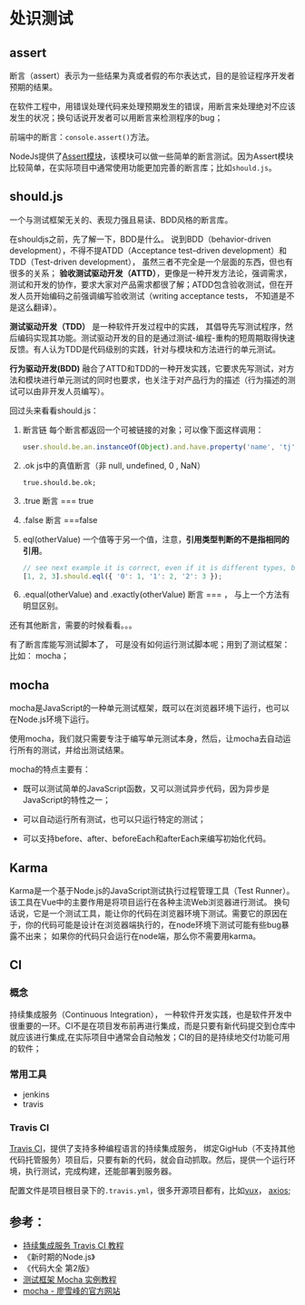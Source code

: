 # 处识测试

## assert
断言（assert）表示为一些结果为真或者假的布尔表达式，目的是验证程序开发者预期的结果。

在软件工程中，用错误处理代码来处理预期发生的错误，用断言来处理绝对不应该发生的状况；换句话说开发者可以用断言来检测程序的bug；

前端中的断言：`console.assert()`方法。

NodeJs提供了[Assert模块](http://nodejs.cn/api/assert.html)，该模块可以做一些简单的断言测试。因为Assert模块比较简单，在实际项目中通常使用功能更加完善的断言库；比如`should.js`。


## should.js
一个与测试框架无关的、表现力强且易读、BDD风格的断言库。

在shouldjs之前，先了解一下，BDD是什么。
说到BDD（behavior-driven development），不得不提ATDD（Acceptance test–driven development）和TDD（Test-driven development）， 虽然三者不完全是一个层面的东西，但也有很多的关系；
**验收测试驱动开发（ATTD）**，更像是一种开发方法论，强调需求，测试和开发的协作，要求大家对产品需求都很了解；ATDD包含验收测试，但在开发人员开始编码之前强调编写验收测试（writing acceptance tests， 不知道是不是这么翻译）。

**测试驱动开发（TDD）** 是一种软件开发过程中的实践， 其倡导先写测试程序，然后编码实现其功能。测试驱动开发的目的是通过测试-编程-重构的短周期取得快速反馈。有人认为TDD是代码级别的实践，针对与模块和方法进行的单元测试。

**行为驱动开发(BDD)** 融合了ATTD和TDD的一种开发实践，它要求先写测试，对方法和模块进行单元测试的同时也要求，也关注于对产品行为的描述（行为描述的测试可以由非开发人员编写）。


回过头来看看should.js：
1.  断言链
    每个断言都返回一个可被链接的对象；可以像下面这样调用：

    ```javascript
    user.should.be.an.instanceOf(Object).and.have.property('name', 'tj');
    ```

2. .ok
    js中的真值断言（非 null, undefined, 0 , NaN）
    
    ```
    true.should.be.ok;
    ```
3. .true
    断言 === true

3. .false
    断言 ===false

4. eql(otherValue)
    一个值等于另一个值，注意，**引用类型判断的不是指相同的引用**。

    ```javascript
    // see next example it is correct, even if it is different types, but actual content the same
    [1, 2, 3].should.eql({ '0': 1, '1': 2, '2': 3 });
    ```
5. .equal(otherValue) and .exactly(otherValue)
    断言 === ， 与上一个方法有明显区别。

还有其他断言，需要的时候看看。。。

有了断言库能写测试脚本了， 可是没有如何运行测试脚本呢；用到了测试框架： 比如： mocha；


## mocha

mocha是JavaScript的一种单元测试框架，既可以在浏览器环境下运行，也可以在Node.js环境下运行。

使用mocha，我们就只需要专注于编写单元测试本身，然后，让mocha去自动运行所有的测试，并给出测试结果。

mocha的特点主要有：

- 既可以测试简单的JavaScript函数，又可以测试异步代码，因为异步是JavaScript的特性之一；

- 可以自动运行所有测试，也可以只运行特定的测试；

- 可以支持before、after、beforeEach和afterEach来编写初始化代码。


## Karma
Karma是一个基于Node.js的JavaScript测试执行过程管理工具（Test Runner）。该工具在Vue中的主要作用是将项目运行在各种主流Web浏览器进行测试。 
换句话说，它是一个测试工具，能让你的代码在浏览器环境下测试。需要它的原因在于，你的代码可能是设计在浏览器端执行的，在node环境下测试可能有些bug暴露不出来；
如果你的代码只会运行在node端，那么你不需要用karma。


## CI
### 概念
持续集成服务（Continuous Integration）， 一种软件开发实践，也是软件开发中很重要的一环。CI不是在项目发布前再进行集成，而是只要有新代码提交到仓库中就应该进行集成,在实际项目中通常会自动触发；CI的目的是持续地交付功能可用的软件；

### 常用工具
- jenkins
- travis

### Travis CI
[Travis CI](https://travis-ci.org/)，提供了支持多种编程语言的持续集成服务， 绑定GigHub（不支持其他代码托管服务）项目后，只要有新的代码，就会自动抓取。然后，提供一个运行环境，执行测试，完成构建，还能部署到服务器。

配置文件是项目根目录下的`.travis.yml`，很多开源项目都有，比如[vux](https://github.com/airyland/vux)， [axios](https://github.com/axios/axios);



## 参考：
- [持续集成服务 Travis CI 教程](http://www.ruanyifeng.com/blog/2017/12/travis_ci_tutorial.html)
- 《新时期的Node.js》
- 《代码大全 第2版》
- [测试框架 Mocha 实例教程
](http://www.ruanyifeng.com/blog/2015/12/a-mocha-tutorial-of-examples.html)
- [mocha - 廖雪峰的官方网站](https://www.liaoxuefeng.com/wiki/001434446689867b27157e896e74d51a89c25cc8b43bdb3000/00147203593334596b366f3fe0b409fbc30ad81a0a91c4a000)